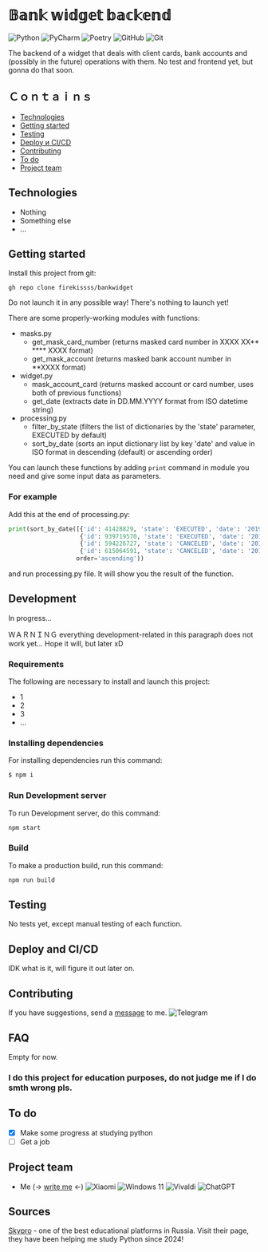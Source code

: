 # 𝔹𝕒𝕟𝕜 𝕨𝕚𝕕𝕘𝕖𝕥 𝕓𝕒𝕔𝕜𝕖𝕟𝕕

![Python](https://img.shields.io/badge/python-3670A0?style=for-the-badge&logo=python&logoColor=ffdd54)
![PyCharm](https://img.shields.io/badge/pycharm-143?style=for-the-badge&logo=pycharm&logoColor=black&color=black&labelColor=green)
![Poetry](https://img.shields.io/badge/Poetry-%233B82F6.svg?style=for-the-badge&logo=poetry&logoColor=0B3D8D)
![GitHub](https://img.shields.io/badge/github-%23121011.svg?style=for-the-badge&logo=github&logoColor=white)
![Git](https://img.shields.io/badge/git-%23F05033.svg?style=for-the-badge&logo=git&logoColor=white)



The backend of a widget that deals with client cards, bank accounts and (possibly in the future) operations with them.
No test and frontend yet, but gonna do that soon.

## Ｃｏｎｔａｉｎｓ
- [Technologies](#technologies)
- [Getting started](#getting-started)
- [Testing](#testing)
- [Deploy и CI/CD](#deploy-and-cicd)
- [Contributing](#contributing)
- [To do](#to-do)
- [Project team](#project-team)

## Technologies
- Nothing
- Something else
- ...

## Getting started

Install this project from git:

```commandline
gh repo clone firekissss/bankwidget
```
Do not launch it in any possible way! There's nothing to launch yet!

There are some properly-working modules with functions:
- masks.py
  + get_mask_card_number (returns masked card number in XXXX XX** **** XXXX format)
  + get_mask_account (returns masked bank account number in **XXXX format)
- widget.py
  + mask_account_card (returns masked account or card number, uses both of previous functions)
  + get_date (extracts date in DD.MM.YYYY format from ISO datetime string)
- processing.py
  + filter_by_state (filters the list of dictionaries by the 'state' parameter, EXECUTED by default)
  + sort_by_date (sorts an input dictionary list by key 'date' and value in ISO format
    in descending (default) or ascending order)

You can launch these functions by adding `print` command in module you need and give some input data as parameters.


### For example
Add this at the end of processing.py:
```python
print(sort_by_date([{'id': 41428829, 'state': 'EXECUTED', 'date': '2019-07-03T18:35:29.512364'},
                    {'id': 939719570, 'state': 'EXECUTED', 'date': '2018-06-30T02:08:58.425572'},
                    {'id': 594226727, 'state': 'CANCELED', 'date': '2018-09-12T21:27:25.241689'},
                    {'id': 615064591, 'state': 'CANCELED', 'date': '2018-10-14T08:21:33.419441'}],
                   order='ascending'))
```
and run processing.py file. It will show you the result of the function.

## Development
In progress...

ＷＡＲＮＩＮＧ
everything development-related in this paragraph does not work yet... Hope it will, but later xD  

### Requirements

The following are necessary to install and launch this project:
- 1
- 2
- 3
- ...

### Installing dependencies
For installing dependencies run this command:
```sh
$ npm i
```

### Run Development server
To run Development server, do this command:
```sh
npm start
```

### Build
To make a production build, run this command: 
```sh
npm run build
```

## Testing
No tests yet, except manual testing of each function.

## Deploy and CI/CD
IDK what is it, will figure it out later on.

## Contributing
If you have suggestions, send a [message](https://t.me/firekissss) to me.
![Telegram](https://img.shields.io/badge/Telegram-2CA5E0?style=for-the-badge&logo=telegram&logoColor=white)


## FAQ 
Empty for now.

### I do this project for education purposes, do not judge me if I do smth wrong pls. 

## To do
- [x] Make some progress at studying python
- [ ] Get a job

## Project team
- Me (-> [write me](https://t.me/firekissss) <-)
![Xiaomi](https://img.shields.io/badge/Xiaomi-%23FF6900.svg?style=for-the-badge&logo=xiaomi&logoColor=white)
![Windows 11](https://img.shields.io/badge/Windows%2011-%230079d5.svg?style=for-the-badge&logo=Windows%2011&logoColor=white)
![Vivaldi](https://img.shields.io/badge/Vivaldi-EF3939?style=for-the-badge&logo=Vivaldi&logoColor=white)
![ChatGPT](https://img.shields.io/badge/chatGPT-74aa9c?style=for-the-badge&logo=openai&logoColor=white)

## Sources
[Skypro](https://skyeng.ru/home) - one of the best educational platforms in Russia.
Visit their page, they have been helping me study Python since 2024!